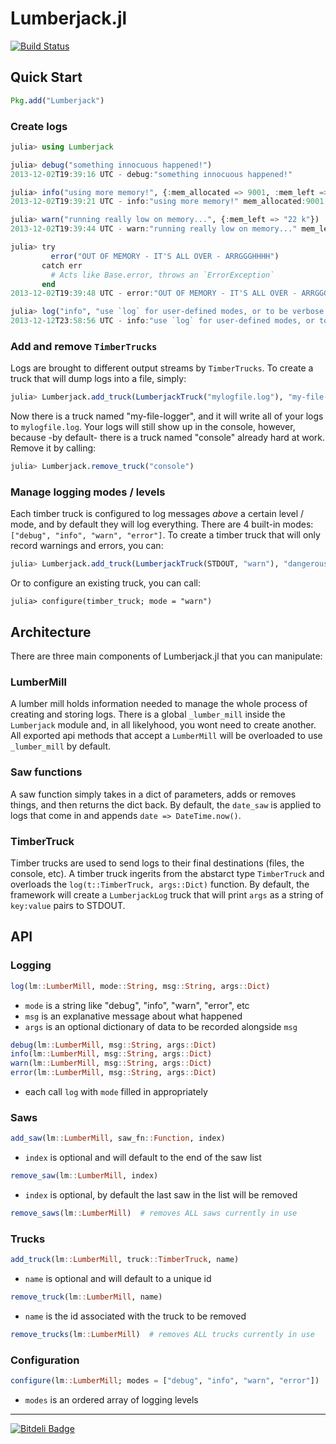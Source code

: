Lumberjack.jl
=============

[![Build Status](https://travis-ci.org/forio/Lumberjack.jl.png?branch=master)](https://travis-ci.org/forio/Lumberjack.jl)


## Quick Start
```julia
Pkg.add("Lumberjack")
```

### Create logs
```julia
julia> using Lumberjack

julia> debug("something innocuous happened!")
2013-12-02T19:39:16 UTC - debug:"something innocuous happened!"

julia> info("using more memory!", {:mem_allocated => 9001, :mem_left => 22})
2013-12-02T19:39:21 UTC - info:"using more memory!" mem_allocated:9001 mem_left:22

julia> warn("running really low on memory...", {:mem_left => "22 k"})
2013-12-02T19:39:44 UTC - warn:"running really low on memory..." mem_left:"22 k"

julia> try
         error("OUT OF MEMORY - IT'S ALL OVER - ARRGGGHHHH")
       catch err
         # Acts like Base.error, throws an `ErrorException`
       end
2013-12-02T19:39:48 UTC - error:"OUT OF MEMORY - IT'S ALL OVER - ARRGGGHHHH"

julia> log("info", "use `log` for user-defined modes, or to be verbose.")
2013-12-12T23:58:56 UTC - info:"use `log` for user-defined modes, or to be verbose."
```

### Add and remove `TimberTrucks`
Logs are brought to different output streams by `TimberTrucks`. To create a truck that will dump logs into a file, simply:
```julia
julia> Lumberjack.add_truck(LumberjackTruck("mylogfile.log"), "my-file-logger")
```
Now there is a truck named "my-file-logger", and it will write all of your logs to `mylogfile.log`. Your logs will still show up in the console, however, because -by default- there is a truck named "console" already hard at work. Remove it by calling:
```julia
julia> Lumberjack.remove_truck("console")
```

### Manage logging modes / levels
Each timber truck is configured to log messages _above_ a certain level / mode, and by default they will log everything. There are 4 built-in modes: `["debug", "info", "warn", "error"]`. To create a timber truck that will only record warnings and errors, you can:
```julia
julia> Lumberjack.add_truck(LumberjackTruck(STDOUT, "warn"), "dangerous-logger")
```

Or to configure an existing truck, you can call:
```
julia> configure(timber_truck; mode = "warn")
```
## Architecture

There are three main components of Lumberjack.jl that you can manipulate:

### LumberMill

A lumber mill holds information needed to manage the whole process of creating and storing logs. There is a global `_lumber_mill` inside the `Lumberjack` module and, in all likelyhood, you wont need to create another. All exported api methods that accept a `LumberMill` will be overloaded to use `_lumber_mill` by default.

### Saw functions

A saw function simply takes in a dict of parameters, adds or removes things, and then returns the dict back. By default, the `date_saw` is applied to logs that come in and appends `date => DateTime.now()`.

### TimberTruck

Timber trucks are used to send logs to their final destinations (files, the console, etc). A timber truck ingerits from the abstarct type `TimberTruck` and overloads the `log(t::TimberTruck, args::Dict)` function. By default, the framework will create a `LumberjackLog` truck that will print `args` as a string of `key:value` pairs to STDOUT.


## API

### Logging
```julia
log(lm::LumberMill, mode::String, msg::String, args::Dict)
```
+ `mode` is a string like "debug", "info", "warn", "error", etc
+ `msg` is an explanative message about what happened
+ `args` is an optional dictionary of data to be recorded alongside `msg`


```julia
debug(lm::LumberMill, msg::String, args::Dict)
info(lm::LumberMill, msg::String, args::Dict)
warn(lm::LumberMill, msg::String, args::Dict)
error(lm::LumberMill, msg::String, args::Dict)
```
+ each call `log` with `mode` filled in appropriately


### Saws
```julia
add_saw(lm::LumberMill, saw_fn::Function, index)
```
+ `index` is optional and will default to the end of the saw list


```julia
remove_saw(lm::LumberMill, index)
```
+ `index` is optional, by default the last saw in the list will be removed


```julia
remove_saws(lm::LumberMill)  # removes ALL saws currently in use
```


### Trucks
```julia
add_truck(lm::LumberMill, truck::TimberTruck, name)
```
+ `name` is optional and will default to a unique id


```julia
remove_truck(lm::LumberMill, name)
```
+ `name` is the id associated with the truck to be removed


```julia
remove_trucks(lm::LumberMill)  # removes ALL trucks currently in use
```


### Configuration
```julia
configure(lm::LumberMill; modes = ["debug", "info", "warn", "error"])
```
+ `modes` is an ordered array of logging levels

-------

[![Bitdeli Badge](https://d2weczhvl823v0.cloudfront.net/forio/lumberjack.jl/trend.png)](https://bitdeli.com/free "Bitdeli Badge")

